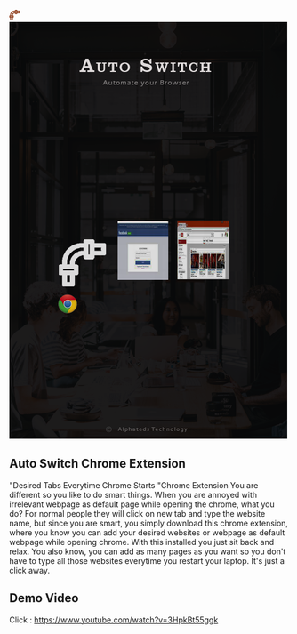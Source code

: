 ![Images](icon.png)
![Images](AutoSwitch.png)
## Auto Switch Chrome Extension
"Desired Tabs Everytime Chrome Starts "Chrome Extension
You are different so you like to do smart things. When you are annoyed with irrelevant webpage as default page while opening the chrome, what you do?  For normal people they will click on new tab and type the website name, but since you are smart, you simply download this chrome extension, where you know you can add your desired websites or webpage as default webpage while opening chrome. With this installed you just sit back and relax. You also know, you can add as many pages as you want so you don't have to type all those websites everytime you restart your laptop. It's just a click away.
## Demo Video
Click : https://www.youtube.com/watch?v=3HpkBt55ggk